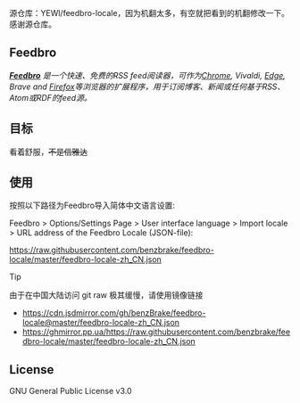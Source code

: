 源仓库：YEWl/feedbro-locale，因为机翻太多，有空就把看到的机翻修改一下。感谢源仓库。

## Feedbro

***[Feedbro](https://nodetics.com/feedbro/ "Go to Feedbro Project homepage")*** *是一个快速、免费的RSS feed阅读器，可作为[Chrome](https://chrome.google.com/webstore/detail/feedbro/mefgmmbdailogpfhfblcnnjfmnpnmdfa "转到Feedbro的Chrome扩展页面"), Vivaldi, [Edge](https://microsoftedge.microsoft.com/addons/detail/pdfbckdfhgaohcfdkcgpggcifmalimfd "转到Feedbro的Edge扩展页面"), Brave and [Firefox](https://addons.mozilla.org/en-GB/firefox/addon/feedbroreader/ "转到Feedbro的Firefox扩展页面")等浏览器的扩展程序，用于订阅博客、新闻或任何基于RSS、Atom或RDF的feed源。*

## 目标

看着舒服，~~不是信雅达~~

## 使用

按照以下路径为Feedbro导入简体中文语言设置: 

Feedbro > Options/Settings Page > User interface language > Import locale > URL address of the Feedbro Locale (JSON-file):

<https://raw.githubusercontent.com/benzbrake/feedbro-locale/master/feedbro-locale-zh_CN.json>

> [!TIP]
> 由于在中国大陆访问 git raw 极其缓慢，请使用镜像链接
> - <https://cdn.jsdmirror.com/gh/benzBrake/feedbro-locale@master/feedbro-locale-zh_CN.json>
> - <https://ghmirror.pp.ua/https://raw.githubusercontent.com/benzbrake/feedbro-locale/master/feedbro-locale-zh_CN.json>

## License

GNU General Public License v3.0

